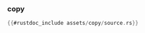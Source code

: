 ### copy

```rust
{{#rustdoc_include assets/copy/source.rs}}
```
<div class="flex-container vis_block" style="position:relative; margin-left:-75px; margin-right:-75px; display: none;">
	<object type="image/svg+xml" class="copy code_panel" data="assets/copy/vis_code.svg"></object>
	<object type="image/svg+xml" class="copy tl_panel" data="assets/copy/vis_timeline.svg" style="width: auto;" onmouseenter="helpers('copy')"></object>
</div>